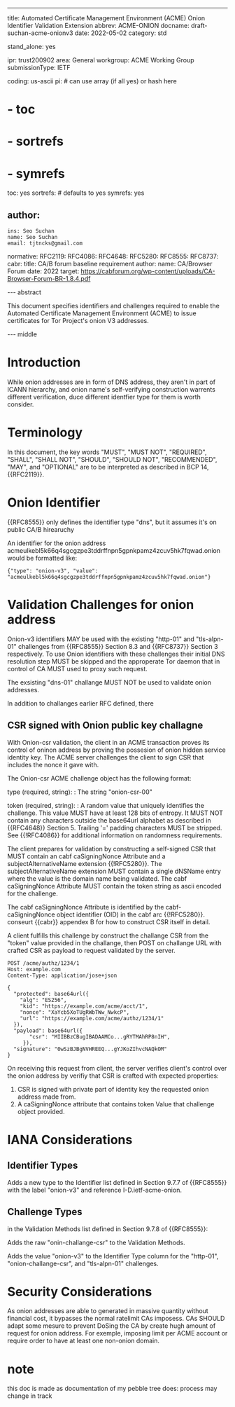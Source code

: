 ---
title: Automated Certificate Management Environment (ACME) Onion Identifier Validation Extension
abbrev: ACME-ONION
docname: draft-suchan-acme-onionv3
date: 2022-05-02
category: std

stand_alone: yes

ipr: trust200902
area: General
workgroup: ACME Working Group
submissionType: IETF

coding: us-ascii
pi:    # can use array (if all yes) or hash here
#  - toc
#  - sortrefs
#  - symrefs
  toc: yes
  sortrefs:   # defaults to yes
  symrefs: yes

author:
  -
    ins: Seo Suchan
    name: Seo Suchan
    email: tjtncks@gmail.com

normative:
  RFC2119:
  RFC4086:
  RFC4648:
  RFC5280:
  RFC8555:
  RFC8737:
  cabr:
    title: CA/B forum baseline requirement
    author:
      name:  CA/Browser Forum
    date: 2022
    target: https://cabforum.org/wp-content/uploads/CA-Browser-Forum-BR-1.8.4.pdf

--- abstract

This document specifies identifiers and challenges required to enable the Automated Certificate Management Environment (ACME) to issue certificates for Tor Project's onion V3 addresses.

--- middle

# Introduction

While onion addresses are in form of DNS address, they aren't in part of ICANN hierarchy, and onion name's self-verifying construction warrents different verification, duce different identfier type for them is worth consider.

# Terminology

In this document, the key words "MUST", "MUST NOT", "REQUIRED", "SHALL", "SHALL NOT", "SHOULD", "SHOULD NOT", "RECOMMENDED", "MAY", and "OPTIONAL" are to be interpreted as described in BCP 14, {{RFC2119}}.

# Onion Identifier

{{RFC8555}} only defines the identifier type "dns", but it assumes it's on public CA/B hirearuchy 

An identifier for the onion address acmeulkebl5k66q4sgcgzpe3tddrffnpn5gpnkpamz4zcuv5hk7fqwad.onion would be formatted like:

~~~~~~~~~~
{"type": "onion-v3", "value": "acmeulkebl5k66q4sgcgzpe3tddrffnpn5gpnkpamz4zcuv5hk7fqwad.onion"}
~~~~~~~~~~

# Validation Challenges for onion address

Onion-v3 identifiers MAY be used with the existing "http-01" and "tls-alpn-01" challenges from {{RFC8555}} Section 8.3 and {{RFC8737}} Section 3 respectively. To use Onion identifiers with these challenges their initial DNS resolution step MUST be skipped and the approperate Tor daemon that in control of CA MUST used to proxy such request.

The exsisting "dns-01" challange MUST NOT be used to validate onion addresses.

In addition to challanges earlier RFC defined, there 

## CSR signed with Onion public key challagne

With Onion-csr validation, the client in an ACME transaction proves its control of oninon address by proving the possesion of onion hidden service identity key. The ACME server challenges the client to sign CSR that includes the nonce it gave with.

The Onion-csr ACME challenge object has the following format:

type (required, string):
: The string "onion-csr-00"

token (required, string):
: A random value that uniquely identifies the challenge. This value MUST have at least 128 bits of entropy. It MUST NOT contain any characters outside the base64url alphabet as described in {{RFC4648}} Section 5. Trailing '=' padding characters MUST be stripped. See {{!RFC4086}} for additional information on randomness requirements.

The client prepares for validation by constructing a self-signed CSR that MUST contain an cabf caSigningNonce Attribute and a subjectAlternativeName extension {{!RFC5280}}. The subjectAlternativeName extension MUST contain a single dNSName entry where the value is the domain name being validated. The cabf caSigningNonce Attribute MUST contain the token string as ascii encoded for the challenge.

The cabf caSigningNonce Attribute is identified by the cabf-caSigningNonce object identifier (OID) in the cabf arc {{!RFC5280}}. conseurt {{cabr}} appendex B for how to construct CSR itself in detail.

A client fulfills this challenge by construct the challange CSR from the "token" value provided in the challange, then POST on challange URL with crafted CSR as payload to request validated by the server.

~~~~~~~~~~
POST /acme/authz/1234/1
Host: example.com
Content-Type: application/jose+json

{
  "protected": base64url({
    "alg": "ES256",
    "kid": "https://example.com/acme/acct/1",
    "nonce": "XaYcb5XoTUgRWbTWw_NwkcP",
    "url": "https://example.com/acme/authz/1234/1"
  }),
  "payload": base64url({
       "csr": "MIIBBzCBugIBADAAMCo...gRYTMAhRP8nIH",
     }),
  "signature": "0wSzBJBgNVHREEQ...gYJKoZIhvcNAQkOM"
}
~~~~~~~~~~

On receiving this request from client, the server verifies client's control over the onion address by verifiy that CSR is crafted with expected properties:

1. CSR is signed with private part of identity key the requested onion address made from.
2. A caSigningNonce attribute that contains token Value that challenge object provided.




# IANA Considerations

## Identifier Types

Adds a new type to the Identifier list defined in Section 9.7.7 of {{RFC8555}} with the label "onion-v3" and reference I-D.ietf-acme-onion.

## Challenge Types

in the Validation Methods list defined in Section 9.7.8 of {{RFC8555}}:

Adds the raw "onin-challange-csr" to the Validation Methods.

Adds the value "onion-v3" to the Identifier Type column  for the "http-01", "onion-challange-csr", and "tls-alpn-01" challenges.

# Security Considerations

As onion addresses are able to generated in massive quantity without financial cost, it bypasses the normal ratelimit CAs imposess. CAs SHOULD adapt some mesure to prevent DoSing the CA by create hugh amount of request for onion address. For exemple, imposing limit per ACME account or require order to have at least one non-onion domain.

# note
this doc is made as documentation of my pebble tree does: process may change in track